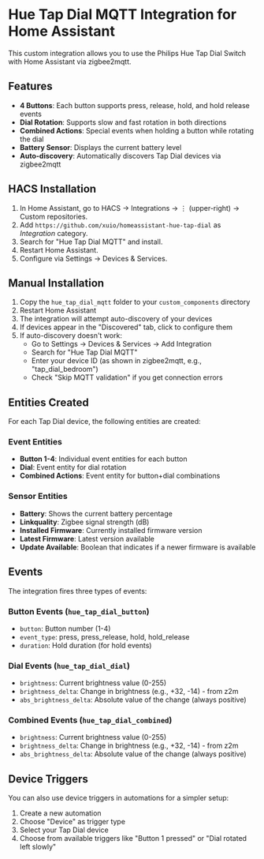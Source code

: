 # Hue Tap Dial MQTT Integration for Home Assistant

This custom integration allows you to use the Philips Hue Tap Dial Switch with Home Assistant via zigbee2mqtt.

## Features

- **4 Buttons**: Each button supports press, release, hold, and hold release events
- **Dial Rotation**: Supports slow and fast rotation in both directions
- **Combined Actions**: Special events when holding a button while rotating the dial
- **Battery Sensor**: Displays the current battery level
- **Auto-discovery**: Automatically discovers Tap Dial devices via zigbee2mqtt

## HACS Installation

1. In Home Assistant, go to HACS → Integrations → ⋮ (upper-right) → Custom repositories.
2. Add `https://github.com/xuio/homeassistant-hue-tap-dial` as *Integration* category.
3. Search for "Hue Tap Dial MQTT" and install.
4. Restart Home Assistant.
5. Configure via Settings → Devices & Services.

## Manual Installation

1. Copy the `hue_tap_dial_mqtt` folder to your `custom_components` directory
2. Restart Home Assistant
3. The integration will attempt auto-discovery of your devices
4. If devices appear in the "Discovered" tab, click to configure them
5. If auto-discovery doesn't work:
   - Go to Settings → Devices & Services → Add Integration
   - Search for "Hue Tap Dial MQTT"
   - Enter your device ID (as shown in zigbee2mqtt, e.g., "tap_dial_bedroom")
   - Check "Skip MQTT validation" if you get connection errors

## Entities Created

For each Tap Dial device, the following entities are created:

### Event Entities
- **Button 1-4**: Individual event entities for each button
- **Dial**: Event entity for dial rotation
- **Combined Actions**: Event entity for button+dial combinations

### Sensor Entities
- **Battery**: Shows the current battery percentage
- **Linkquality**: Zigbee signal strength (dB)
- **Installed Firmware**: Currently installed firmware version
- **Latest Firmware**: Latest version available
- **Update Available**: Boolean that indicates if a newer firmware is available

## Events

The integration fires three types of events:

### Button Events (`hue_tap_dial_button`)
- `button`: Button number (1-4)
- `event_type`: press, press_release, hold, hold_release
- `duration`: Hold duration (for hold events)

### Dial Events (`hue_tap_dial_dial`)
- `brightness`: Current brightness value (0-255)
- `brightness_delta`: Change in brightness (e.g., +32, -14) - from z2m
- `abs_brightness_delta`: Absolute value of the change (always positive)

### Combined Events (`hue_tap_dial_combined`)
- `brightness`: Current brightness value (0-255)
- `brightness_delta`: Change in brightness (e.g., +32, -14) - from z2m
- `abs_brightness_delta`: Absolute value of the change (always positive)

## Device Triggers

You can also use device triggers in automations for a simpler setup:

1. Create a new automation
2. Choose "Device" as trigger type
3. Select your Tap Dial device
4. Choose from available triggers like "Button 1 pressed" or "Dial rotated left slowly"
